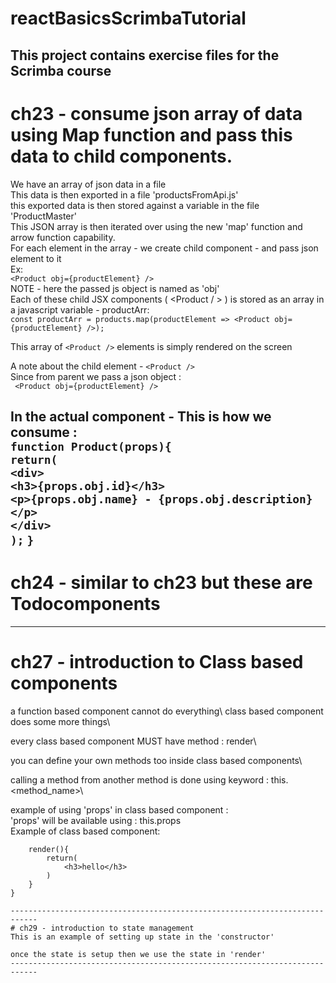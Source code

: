 # reactBasicsScrimbaTutorial
This project contains exercise files for the Scrimba course
----------------------------------------------------------------------------
# ch23 - consume json array of data using Map function and pass this data to child components.
We have an array of json data in a file\
This data is then exported in a file 'productsFromApi.js'\
this exported data is then stored against a variable in the file 'ProductMaster'\
This JSON array is then iterated over using the new 'map' function and arrow function capability.\
For each element in the array - we create child component - <Product /> and pass json element to it\
Ex:\
```<Product obj={productElement} />```\
NOTE - here the passed js object is named as 'obj'\
Each of these child JSX components ( <Product / > ) is stored as an array in a javascript variable - productArr:\
```const productArr = products.map(productElement => <Product obj={productElement} />);```

This array of ```<Product />``` elements is simply rendered on the screen

A note about the child element - ```<Product />```\
Since from parent we pass a json object :\
``` <Product obj={productElement} />```

In the actual component - This is how we consume :\
```function Product(props){```\
    ```return(```\
        ```<div>```\
            ```<h3>{props.obj.id}</h3>```\
            ```<p>{props.obj.name} - {props.obj.description}</p>```\
        ```</div>```\
    ```);```
```}```
----------------------------------------------------------------------------

# ch24 - similar to ch23 but these are Todocomponents 

----------------------------------------------------------------------------

# ch27 - introduction to Class based components 
a function based component cannot do everything\ 
class based component does some more things\ 

every class based component MUST have method : render\ 

you can define your own methods too inside class based components\ 

calling a method from another method is done using keyword : this.<method_name>\

example of using 'props' in class based component :\
'props' will be available using : this.props\
Example of class based component:
```class App extends React.Component{
	render(){
		return(
			<h3>hello</h3>
		)
	}
}  

----------------------------------------------------------------------------
# ch29 - introduction to state management 
This is an example of setting up state in the 'constructor'

once the state is setup then we use the state in 'render'
----------------------------------------------------------------------------